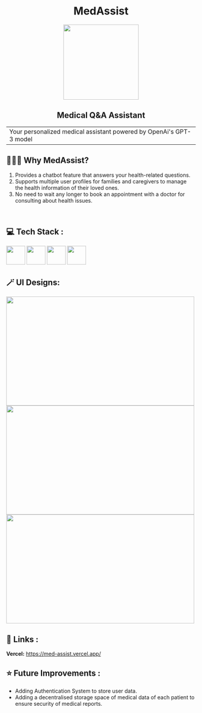 <h1 align="center"> MedAssist</h1> 
<p align="center">
<img src="https://res.cloudinary.com/dyyxa2hdx/image/upload/v1680447043/MedAssist_1_tst6y8.png"  width=200 height=200>
</p>
<h2 align="center"> Medical Q&A Assistant</h2>
<table>
<tr>
<td>
Your personalized medical assistant powered by OpenAi's GPT-3 model
</td>
</tr>
</table>

## 🤷🏻‍♀️ Why MedAssist?
1. Provides a chatbot feature that answers your health-related questions.
2. Supports multiple user profiles for families and caregivers to manage the health information of their loved ones.
3. No need to wait any longer to book an appointment with a doctor for consulting about health issues.
<br>

## 💻 Tech Stack :

<img src="https://cdn.jsdelivr.net/gh/devicons/devicon/icons/python/python-original.svg" width=50 height=50/>  <img src="https://cdn.jsdelivr.net/gh/devicons/devicon/icons/flask/flask-original.svg" width=50 height=50/>  <img src="https://cdn.jsdelivr.net/gh/devicons/devicon/icons/numpy/numpy-original.svg" width=50 height=50/>  <img src="https://cdn.jsdelivr.net/gh/devicons/devicon/icons/pandas/pandas-original.svg" width=50 height=50/> 



## 🪄 UI Designs:
<img src="https://res.cloudinary.com/dyyxa2hdx/image/upload/v1680447043/MedAssist_zhgtjh.png"  width=500 height=290>

<img src="https://res.cloudinary.com/dyyxa2hdx/image/upload/v1680447043/Pic-1_fkfl5b.png"  width=500 height=290>

<img src="https://res.cloudinary.com/dyyxa2hdx/image/upload/v1680448177/Pic-2_dhmluz.png"  width=500 height=290>

          

## 📌 Links :
<b> Vercel:</b> https://med-assist.vercel.app/

## ⭐ Future Improvements :
- Adding Authentication System to store user data.
- Adding a decentralised storage space of medical data of each patient to ensure security of medical reports.

